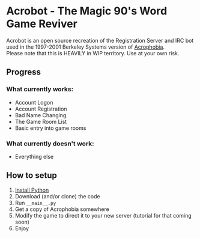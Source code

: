 # Acrobot - The Magic 90's Word Game Reviver
Acrobot is an open source recreation of the Registration Server and IRC bot used in the 1997-2001 Berkeley Systems version of [Acrophobia](https://en.wikipedia.org/wiki/Acrophobia_(game)).
<br>Please note that this is HEAVILY in WIP territory. Use at your own risk.

## Progress
### What currently works:
- Account Logon
- Account Registration
- Bad Name Changing
- The Game Room List
- Basic entry into game rooms

### What currently doesn't work:
- Everything else

## How to setup
1. [Install Python](https://www.python.org/downloads/)
2. Download (and/or clone) the code
3. Run `__main__.py`
4. Get a copy of Acrophobia somewhere
5. Modify the game to direct it to your new server (tutorial for that coming soon)
6. Enjoy

